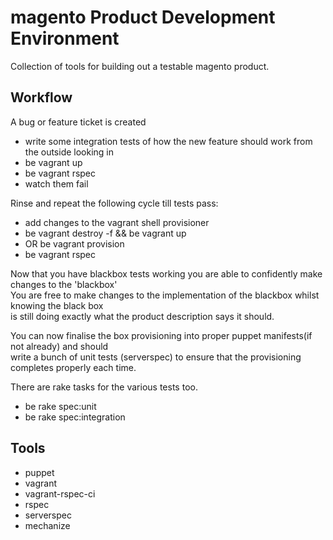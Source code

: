 # magento Product Development Environment

Collection of tools for building out a testable magento product.  

## Workflow

A bug or feature ticket is created

* write some integration tests of how the new feature should work from the outside looking in
* be vagrant up
* be vagrant rspec
* watch them fail

Rinse and repeat the following cycle till tests pass:

* add changes to the vagrant shell provisioner
* be vagrant destroy -f && be vagrant up
* OR be vagrant provision
* be vagrant rspec

Now that you have blackbox tests working you are able to confidently make changes to the 'blackbox'  
You are free to make changes to the implementation of the blackbox whilst knowing the black box  
is still doing exactly what the product description says it should.  

You can now finalise the box provisioning into proper puppet manifests(if not already) and should  
write a bunch of unit tests (serverspec) to ensure that the provisioning completes properly each time.

There are rake tasks for the various tests too.

* be rake spec:unit
* be rake spec:integration

## Tools

* puppet
* vagrant
* vagrant-rspec-ci
* rspec
* serverspec
* mechanize
